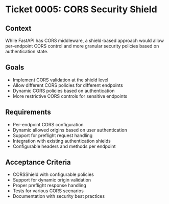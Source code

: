 # Ticket 0005: CORS Security Shield

## Context
While FastAPI has CORS middleware, a shield-based approach would allow per-endpoint CORS control and more granular security policies based on authentication state.

## Goals
- Implement CORS validation at the shield level
- Allow different CORS policies for different endpoints
- Dynamic CORS policies based on authentication
- More restrictive CORS controls for sensitive endpoints

## Requirements
- Per-endpoint CORS configuration
- Dynamic allowed origins based on user authentication
- Support for preflight request handling
- Integration with existing authentication shields
- Configurable headers and methods per endpoint

## Acceptance Criteria
- CORSShield with configurable policies
- Support for dynamic origin validation
- Proper preflight response handling
- Tests for various CORS scenarios
- Documentation with security best practices